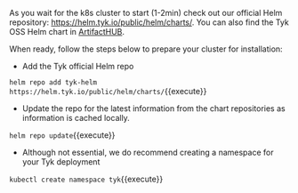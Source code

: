 As you wait for the k8s cluster to start (1-2min) check out our official Helm repository:  https://helm.tyk.io/public/helm/charts/. You can also find the Tyk OSS Helm chart in [ArtifactHUB](https://artifacthub.io/packages/helm/tyk-helm/tyk-headless "ArtifactHUB Tyk OSS Gateway").

When ready, follow the steps below to prepare your cluster for installation:

*  Add the Tyk official Helm repo

`helm repo add tyk-helm https://helm.tyk.io/public/helm/charts/`{{execute}}

*  Update the repo for the latest information from the chart repositories as information is cached locally.

`helm repo update`{{execute}}

*  Although not essential, we do recommend creating a namespace for your Tyk deployment

`kubectl create namespace tyk`{{execute}}
